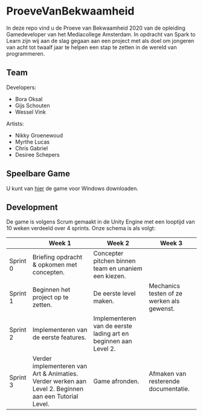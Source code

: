 # ProeveVanBekwaamheid
In deze repo vind u de Proeve van Bekwaamheid 2020 van de opleiding Gamedeveloper van het Mediacollege Amsterdam. In opdracht van Spark to Learn zijn wij aan de slag gegaan aan een project met als doel om jongeren van acht tot twaalf jaar te helpen een stap te zetten in de wereld van programmeren. 

## Team
Developers:
 - Bora Oksal
 - Gijs Schouten
 - Wessel Vink

Artists:
 - Nikky Groenewoud
 - Myrthe Lucas
 - Chris Gabriel
 - Desiree Schepers
 
 ## Speelbare Game
U kunt van [hier](https://github.com/Gijs-schouten/ProeveVanBekwaamheid/releases) de game voor Windows downloaden.

## Development
De game is volgens Scrum gemaakt in de Unity Engine met een looptijd van 10 weken verdeeld over 4 sprints. Onze schema is als volgt: 

| | Week 1 | Week 2 | Week 3 |
| --- | --- | --- | --- |
|Sprint 0| Briefing opdracht & opkomen met concepten. | Concepter pitchen binnen team en unaniem een kiezen. |
|Sprint 1| Beginnen het project op te zetten. | De eerste level maken. | Mechanics testen of ze werken als gewenst. | 
|Sprint 2| Implementeren van de eerste features. | Implementeren van de eerste lading art en beginnen aan Level 2. |  |
|Sprint 3| Verder implementeren van Art & Animaties. Verder werken aan Level 2. Beginnen aan een Tutorial Level. | Game afronden. | Afmaken van resterende documentatie. |  
